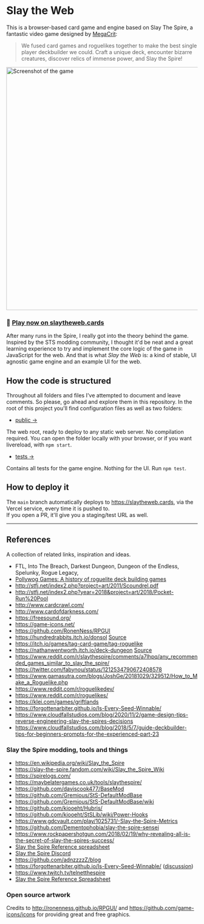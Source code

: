 # Slay the Web

This is a browser-based card game and engine based on Slay The Spire, a fantastic video game designed by [MegaCrit](https://www.megacrit.com/):

> We fused card games and roguelikes together to make the best single player deckbuilder we could. Craft a unique deck, encounter bizarre creatures, discover relics of immense power, and Slay the Spire!

<a href="https://slaytheweb.cards"><img src="https://i.imgur.com/m9CRCsa.png" alt="Screenshot of the game" width="640"></a>

### 🎴 [Play now on slaytheweb.cards](https://slaytheweb.cards/)

After many runs in the Spire, I really got into the theory behind the game. Inspired by the STS modding community, I thought it'd be neat and a great learning experience to try and implement the core logic of the game in JavaScript for the web. And that is what _Slay the Web_ is: a kind of stable, UI agnostic game engine and an example UI for the web.

## How the code is structured

Throughout all folders and files I've attempted to document and leave comments. So please, go ahead and explore them in this repository. In the root of this project you'll find configuration files as well as two folders:

- [public →](https://github.com/oskarrough/slaytheweb/tree/main/public/)

The web root, ready to deploy to any static web server. No compilation required.
You can open the folder locally with your browser, or if you want livereload, with `npm start`.

- [tests →](https://github.com/oskarrough/slaytheweb/tree/main/tests/)

Contains all tests for the game engine. Nothing for the UI. Run `npm test`.

## How to deploy it

The `main` branch automatically deploys to https://slaytheweb.cards, via the Vercel service, every time it is pushed to.  
If you open a PR, it'll give you a staging/test URL as well.

---

## References

A collection of related links, inspiration and ideas.

- FTL, Into The Breach, Darkest Dungeon, Dungeon of the Endless, Spelunky, Rogue Legacy,
- [Pollywog Games: A history of roguelite deck building games](https://pollywog.games/rgdb/)
- http://stfj.net/index2.php?project=art/2011/Scoundrel.pdf
- http://stfj.net/index2.php?year=2018&project=art/2018/Pocket-Run%20Pool
- http://www.cardcrawl.com/
- http://www.cardofdarkness.com/
- https://freesound.org/
- https://game-icons.net/
- https://github.com/RonenNess/RPGUI
- https://hundredrabbits.itch.io/donsol [Source](https://github.com/hundredrabbits/Donsol/tree/master/desktop/sources/scripts)
- https://itch.io/games/tag-card-game/tag-roguelike
- https://nathanwentworth.itch.io/deck-dungeon [Source](https://github.com/nathanwentworth/deck-dungeon/)
- https://www.reddit.com/r/slaythespire/comments/a7lhpq/any_recommended_games_similar_to_slay_the_spire/
- https://twitter.com/fabynou/status/1212534790672408578
- https://www.gamasutra.com/blogs/JoshGe/20181029/329512/How_to_Make_a_Roguelike.php
- https://www.reddit.com/r/roguelikedev/
- https://www.reddit.com/r/roguelikes/
- https://klei.com/games/griftlands
- https://forgottenarbiter.github.io/Is-Every-Seed-Winnable/
- https://www.cloudfallstudios.com/blog/2020/11/2/game-design-tips-reverse-engineering-slay-the-spires-decisions
- https://www.cloudfallstudios.com/blog/2018/5/7/guide-deckbuilder-tips-for-beginners-prompts-for-the-experienced-part-23

### Slay the Spire modding, tools and things

- https://en.wikipedia.org/wiki/Slay_the_Spire
- https://slay-the-spire.fandom.com/wiki/Slay_the_Spire_Wiki
- https://spirelogs.com/
- https://maybelatergames.co.uk/tools/slaythespire/		
-	https://github.com/daviscook477/BaseMod
- https://github.com/Gremious/StS-DefaultModBase
-	https://github.com/Gremious/StS-DefaultModBase/wiki
- https://github.com/kiooeht/Hubris/
- https://github.com/kiooeht/StSLib/wiki/Power-Hooks
- https://www.gdcvault.com/play/1025731/-Slay-the-Spire-Metrics
- https://github.com/Dementophobia/slay-the-spire-sensei
- https://www.rockpapershotgun.com/2018/02/19/why-revealing-all-is-the-secret-of-slay-the-spires-success/
- [Slay the Spire Reference spreadsheet](https://docs.google.com/spreadsheets/u/1/d/1ZsxNXebbELpcCi8N7FVOTNGdX_K9-BRC_LMgx4TORo4/edit?usp=sharing)
- [Slay the Spire Discord](https://discord.gg/slaythespire)
- https://github.com/adnzzzzZ/blog
- https://forgottenarbiter.github.io/Is-Every-Seed-Winnable/ ([discussion](https://news.ycombinator.com/item?id=23910006))
- https://www.twitch.tv/telnetthespire
- [Slay the Spire Reference Spreadsheet](https://docs.google.com/spreadsheets/u/1/d/1ZsxNXebbELpcCi8N7FVOTNGdX_K9-BRC_LMgx4TORo4/edit#gid=1146624812)

### Open source artwork

Credits to http://ronenness.github.io/RPGUI/ and https://github.com/game-icons/icons for providing great and free graphics.
